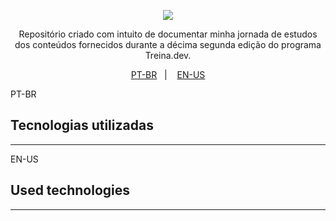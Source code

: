 <p align="center">
  <img src="https://treinadev.com.br/images/pages-site/treinadev_branco.svg"/>
</p>

<p align="center">
Repositório criado com intuito de documentar minha jornada de estudos dos conteúdos fornecidos durante a décima segunda edição do programa Treina.dev.<br/>
</p>

<p align="center">
  <a href="#tecnologias-utilizadas">PT-BR</a>&nbsp;&nbsp;&nbsp;|&nbsp;&nbsp;&nbsp;
  <a href="#used-technologies">EN-US</a>
</p>

<p>
  <!--- <img src="https://github.com/jvictordev1/nlw-expert-notesapp/blob/main/readme_app_image.png"/> --->
</p>

PT-BR
## Tecnologias utilizadas

---
EN-US
## Used technologies

---